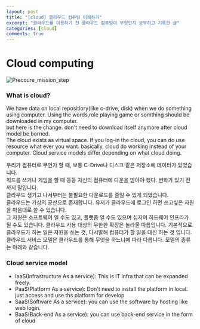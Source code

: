 ```yaml
---
layout: post
title: "[cloud] 클라우드 컴퓨팅 이해하기"
excerpt: "클라우드를 이용하기 전 클라우드 컴퓨팅이 무엇인지 공부하고 기록한 글"
categories: [cloud]
comments: true
---
```


# Cloud computing

![Precoure_mission_step](/kimhako/img/cloud-computing.JPG)

### What is cloud?

We have data on local repositiory(like c-drive, disk) when we do something using computer.
Using the words,role playing game or somthing should be downloaded in my computer. <br>
but here is the change. don't need to download itself anymore after cloud model be borned.<br>
The cloud exists as virtual space. If you log-in the cloud, you can do use resource what ever you want.
basically, cloud do working instead of your computer. Cloud service models differ depending on what cloud doing.

우리가 컴퓨터로 무언가 할 때, 보통 C-Drive나 디스크 같은 저장소에 데이터가 있었습니다.<br>
워드를 쓰거나 게임을 할 때 등등 자신의 컴퓨터에 다운을 받아야 했다. 변화가 있기 전까지 말입니다.<br>
클라우드 생기고 나서부터는 불필요한 다운로드를 줄일 수 있게 되었습니다.<br>
클라우드는 가상의 공산으로 존재합니다. 유저가 클라우드에 로그인 하면 쓰고싶은 자원을 마음대로 쓸 수 있습니다.<br>
그 자원은 소프트웨어 일 수도 있고, 플랫폼 일 수도 있으며 심지어 하드웨어 인프라가 될 수도 있습니다. 클라우드 사용 대상의 무한한 확장은 놀라울 따름입니다.
기본적으로 클라우드가 하는 일은 자원을 쓰는 것, 다시말해 컴퓨터가 할 일을 대신 하는 것 입니다. 클라우드 서비스 모델은 클라우드를 통해 무엇을 하느냐에 따라 다릅니다. 모델의 종류는 아래와 같습니다.

### Cloud service model

<ul>
  <li>IaaS(Infrastructure As a service): This is IT infra that can be expanded freely. </li>
  <li>PaaS(Platform As a service): Don't need to install the platform in local. just access and use ths platform for develop </li>
  <li>SaaS(Software As a service): you can use the software by hosting like web login. </li>
  <li>BaaS(Back-end As a service): you can use back-end service in the form of cloud </li>
</ul>
